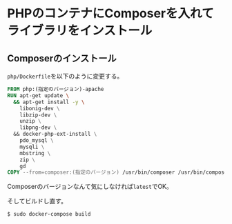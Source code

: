 # PHPのコンテナにComposerを入れてライブラリをインストール

## Composerのインストール

`php/Dockerfile`を以下のように変更する。

~~~dockerfile
FROM php:(指定のバージョン)-apache
RUN apt-get update \
  && apt-get install -y \ 
    libonig-dev \
    libzip-dev \
    unzip \
    libpng-dev \
  && docker-php-ext-install \
    pdo_mysql \
    mysqli \
    mbstring \
    zip \
    gd
COPY --from=composer:(指定のバージョン) /usr/bin/composer /usr/bin/composer
~~~

Composerのバージョンなんて気にしなければ`latest`でOK。



そしてビルドし直す。

~~~shell
$ sudo docker-compose build
~~~


